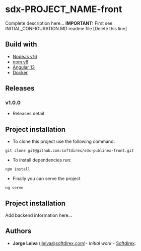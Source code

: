 # sdx-PROJECT_NAME-front

Complete description here...
**IMPORTANT:** First see INITIAL_CONFIGURATION.MD readme file [Delete this line]

## Build with

* [NodeJs v16](https://nodejs.org/en/)
* [npm v8](https://docs.npmjs.com/downloading-and-installing-node-js-and-npm)
* [Angular 13](https://github.com/angular/angular-cli) 
* [Docker](https://www.docker.com/)

## Releases

### v1.0.0
* Releases detail

## Project installation

* To clone this project use the following command:

```
git clone git@github.com:softdirex/sdx-publinex-front.git
```

* To install dependencies run:

```
npm install
```

* Finally you can serve the project

```
ng serve
```

## Project installation

Add backend information here...

## Authors

* **Jorge Leiva** (jleiva@softdirex.com)- *Initial work* - [Softdirex](https://www.softdirex.com/).
